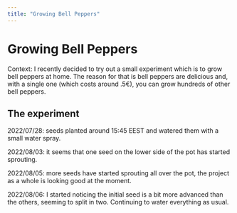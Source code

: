 ```yaml
---
title: "Growing Bell Peppers"
---
```


# Growing Bell Peppers

Context: I recently decided to try out a small experiment which is to grow bell peppers at home. The reason for that is bell peppers are delicious and, with a single one (which costs around .5€), you can grow hundreds of other bell peppers.

## The experiment

2022/07/28: seeds planted around 15:45 EEST and watered them with a small water spray.

2022/08/03: it seems that one seed on the lower side of the pot has started sprouting.

2022/08/05: more seeds have started sprouting all over the pot, the project as a whole is looking good at the moment.

2022/08/06: I started noticing the initial seed is a bit more advanced than the others, seeming to split in two. Continuing to water everything as usual.

